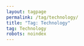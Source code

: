 ```yaml
---
layout: tagpage
permalink: /tag/technology/
title: "Tag: Technology"
tag: Technology
robots: noindex
---
```

